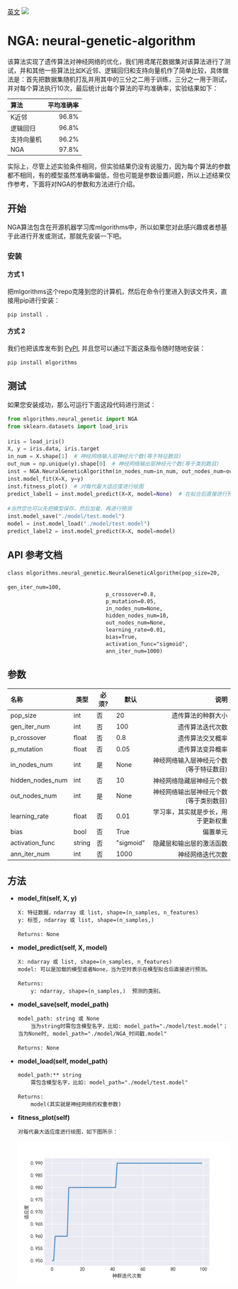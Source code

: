 [英文](README.md)
![](https://miro.medium.com/max/1800/1*36MELEhgZsPFuzlZvObnxA.gif)

# NGA: neural-genetic-algorithm
该算法实现了遗传算法对神经网络的优化，我们用鸢尾花数据集对该算法进行了测试，并和其他一些算法比如K近邻、逻辑回归和支持向量机作了简单比较，具体做法是：首先把数据集随机打乱并用其中的三分之二用于训练，三分之一用于测试，并对每个算法执行10次，最后统计出每个算法的平均准确率，实验结果如下：

| 算法  | 平均准确率 |
| :--- | ---: |
| K近邻| 96.8%|
| 逻辑回归|  96.8%|
| 支持向量机| 96.2%|
| NGA|  97.8%|

实际上，尽管上述实验条件相同，但实验结果仍没有说服力，因为每个算法的参数都不相同，有的模型虽然准确率偏低，但也可能是参数设置问题，所以上述结果仅作参考，下面将对NGA的参数和方法进行介绍。

## 开始

NGA算法包含在开源机器学习库mlgorithms中，所以如果您对此感兴趣或者想基于此进行开发或测试，那就先安装一下吧。 

### 安装

#### 方式 1
把mlgorithms这个repo克隆到您的计算机，然后在命令行里进入到该文件夹，直接用pip进行安装：

```
pip install .
```

#### 方式 2

我们也把该库发布到 [PyPI](https://pypi.org/project/mlgorithms/), 并且您可以通过下面这条指令随时随地安装：

```
pip install mlgorithms
```


## 测试

如果您安装成功，那么可运行下面这段代码进行测试：

```python
from mlgorithms.neural_genetic import NGA
from sklearn.datasets import load_iris

iris = load_iris()
X, y = iris.data, iris.target
in_num = X.shape[1]  # 神经网络输入层神经元个数(等于特征数目)
out_num = np.unique(y).shape[0]  # 神经网络输出层神经元个数(等于类别数目)
inst = NGA.NeuralGeneticAlgorithm(in_nodes_num=in_num, out_nodes_num=out_num)  # 这两个为必须参数
inst.model_fit(X=X, y=y)
inst.fitness_plot()  # 对每代最大适应度进行绘图
predict_label1 = inst.model_predict(X=X, model=None)  # 在拟合后直接进行预测

#当然您也可以先把模型保存，然后加载，再进行预测
inst.model_save("./model/test.model")
model = inst.model_load("./model/test.model")
predict_label2 = inst.model_predict(X=X, model=model)
```



## API 参考文档

```
class mlgorithms.neural_genetic.NeuralGeneticAlgorithm(pop_size=20, 
                                                       gen_iter_num=100, 
						       p_crossover=0.8, 
						       p_mutation=0.05,
						       in_nodes_num=None,
						       hidden_nodes_num=10,
						       out_nodes_num=None,
						       learning_rate=0.01,
						       bias=True,
						       activation_func="sigmoid",
						       ann_iter_num=1000)
```

## 参数

| 名称  | 类型 |必须?| 默认 | 说明 |
| :--- | --- | --- |---- | ---: |
| pop_size| int| 否|20|遗传算法的种群大小 |
| gen_iter_num|  int| 否| 100|遗传算法迭代次数|
| p_crossover|  float| 否| 0.8|遗传算法交叉概率|
| p_mutation|  float| 否| 0.05|遗传算法变异概率|
| in_nodes_num|  int| 是| None|神经网络输入层神经元个数(等于特征数目)|
| hidden_nodes_num|  int| 否| 10|神经网络隐藏层神经元个数|
| out_nodes_num|  int| 是| None|神经网络输出层神经元个数(等于类别数目)|
| learning_rate|  float| 否| 0.01|学习率，其实就是步长，用于更新权重|
| bias|  bool| 否| True|偏置单元|
| activation_func|  string| 否| "sigmoid"|隐藏层和输出层的激活函数|
| ann_iter_num|  int| 否| 1000|神经网络迭代次数|



## 方法

* **model_fit(self, X, y)**   

      X: 特征数据，ndarray 或 list, shape=(n_samples, n_features)  
	  y: 标签, ndarray 或 list, shape=(n_samples,)
	
	  Returns: None
	
* **model_predict(self, X, model)**  

      X: ndarray 或 list, shape=(n_samples, n_features)
	  model: 可以是加载的模型或者None，当为空时表示在模型拟合后直接进行预测。
	
	  Returns:
	      y: ndarray, shape=(n_samples,)  预测的类别。
	
* **model_save(self, model_path)**  

      model_path: string 或 None
	      当为string时需包含模型名字，比如: model_path="./model/test.model"； 当为None时, model_path="./model/NGA_时间戳.model"
	    
	  Returns: None

* **model_load(self, model_path)**  

      model_path:** string
	      需包含模型名字，比如: model_path="./model/test.model"
	    
	  Returns:
	      model(其实就是神经网络的权重参数)
	
* **fitness_plot(self)**  

      对每代最大适应度进行绘图，如下图所示：
	![适应度](./images/Fitness_20200119182305.png)
